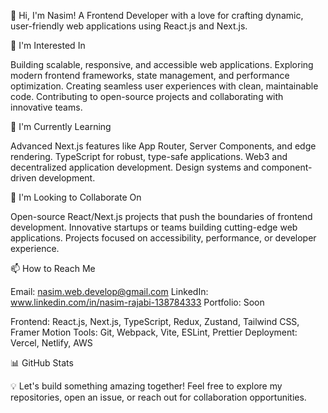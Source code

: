 
👋 Hi, I'm Nasim! A  Frontend Developer with a love for crafting dynamic, user-friendly web applications using React.js and Next.js.

👀 I'm Interested In

Building scalable, responsive, and accessible web applications.
Exploring modern frontend frameworks, state management, and performance optimization.
Creating seamless user experiences with clean, maintainable code.
Contributing to open-source projects and collaborating with innovative teams.

🌱 I'm Currently Learning

Advanced Next.js features like App Router, Server Components, and edge rendering.
TypeScript for robust, type-safe applications.
Web3 and decentralized application development.
Design systems and component-driven development.

💞️ I'm Looking to Collaborate On

Open-source React/Next.js projects that push the boundaries of frontend development.
Innovative startups or teams building cutting-edge web applications.
Projects focused on accessibility, performance, or developer experience.

📫 How to Reach Me

Email: nasim.web.develop@gmail.com
LinkedIn: www.linkedin.com/in/nasim-rajabi-138784333
Portfolio: Soon


Frontend: React.js, Next.js, TypeScript, Redux, Zustand, Tailwind CSS, Framer Motion
Tools: Git, Webpack, Vite, ESLint, Prettier
Deployment: Vercel, Netlify, AWS

📊 GitHub Stats


💡 Let's build something amazing together! Feel free to explore my repositories, open an issue, or reach out for collaboration opportunities.
